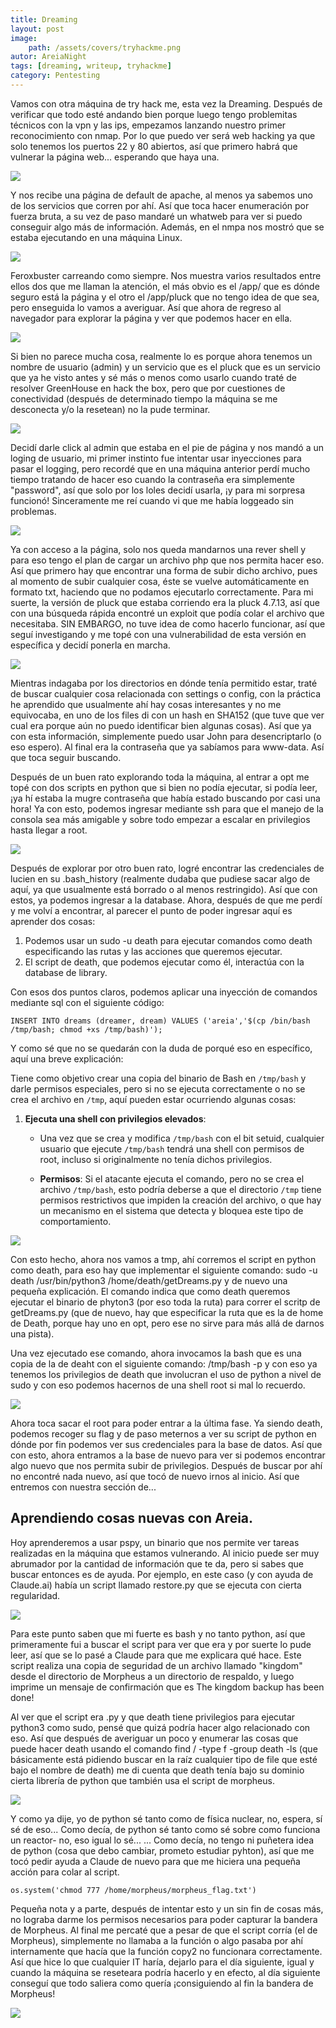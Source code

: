 ```yaml
---
title: Dreaming
layout: post
image: 
    path: /assets/covers/tryhackme.png
autor: AreiaNight
tags: [dreaming, writeup, tryhackme]
category: Pentesting
---
```


Vamos con otra máquina de try hack me, esta vez la Dreaming. Después de verificar que todo esté andando bien porque luego tengo problemitas técnicos con la vpn y las ips, empezamos lanzando nuestro primer reconocimiento con nmap. Por lo que puedo ver será web hacking ya que solo tenemos los puertos 22 y 80 abiertos, así que primero habrá que vulnerar la página web... esperando que haya una.  

![](/assets/post/Dreaming/1.png)

Y nos recibe una página de default de apache, al menos ya sabemos uno de los servicios que corren por ahí. Así que toca hacer enumeración por fuerza bruta, a su vez de paso mandaré un whatweb para ver si puedo conseguir algo más de información. Además, en el nmpa nos mostró que se estaba ejecutando en una máquina Linux.

![](/assets/post/Dreaming/2.png)

Feroxbuster carreando como siempre. Nos muestra varios resultados entre ellos dos que me llaman la atención, el más obvio es el /app/ que es dónde seguro está la página y el otro el /app/pluck que no tengo idea de que sea, pero enseguida lo vamos a averiguar. Así que ahora de regreso al navegador para explorar la página y ver que podemos hacer en ella. 

![](/assets/post/Dreaming/3.png)

Si bien no parece mucha cosa, realmente lo es porque ahora tenemos un nombre de usuario (admin) y un servicio que es el pluck que es un servicio que ya he visto antes y sé más o menos como usarlo cuando traté de resolver GreenHouse en hack the box, pero que por cuestiones de conectividad (después de determinado tiempo la máquina se me desconecta y/o la resetean) no la pude terminar. 

![](/assets/post/Dreaming/4.png)

Decidí darle click al admin que estaba en el pie de página y nos mandó a un loging de usuario, mi primer instinto fue intentar usar inyecciones para pasar el logging, pero recordé que en una máquina anterior perdí mucho tiempo tratando de hacer eso cuando la contraseña era simplemente "password", así que solo por los loles decidí usarla, ¡y para mi sorpresa funcionó! Sinceramente me reí cuando vi que me había loggeado sin problemas. 

![](/assets/post/Dreaming/5.png)

Ya con acceso a la página, solo nos queda mandarnos una rever shell y para eso tengo el plan de cargar un archivo php que nos permita hacer eso. Así que primero hay que encontrar una forma de subir dicho archivo, pues al momento de subir cualquier cosa, éste se vuelve automáticamente en formato txt, haciendo que no podamos ejecutarlo correctamente. Para mi suerte, la versión de pluck que estaba corriendo era la pluck 4.7.13, así que con una búsqueda rápida encontré un exploit que podía colar el archivo que necesitaba.  SIN EMBARGO, no tuve idea de como hacerlo funcionar, así que seguí investigando y me topé con una vulnerabilidad de esta versión en específica y decidí ponerla en marcha. 

![](/assets/post/Dreaming/6.png)

Mientras indagaba por los directorios en dónde tenía permitido estar, traté de buscar cualquier cosa relacionada con settings o config, con la práctica he aprendido que usualmente ahí hay cosas interesantes y no me equivocaba, en uno de los files di con un hash en SHA152 (que tuve que ver cual era porque aún no puedo identificar bien algunas cosas). Así que ya con esta información, simplemente puedo usar John para desencriptarlo (o eso espero). Al final era la contraseña que ya sabíamos para www-data. Así que toca seguir buscando. 

Después de un buen rato explorando toda la máquina, al entrar a opt me topé con dos scripts en python que si bien no podía ejecutar, si podía leer, ¡ya hí estaba la mugre contraseña que había estado buscando por casi una hora! Ya con esto, podemos ingresar mediante ssh para que el manejo de la consola sea más amigable y sobre todo empezar a escalar en privilegios hasta llegar a root. 

![](/assets/post/Dreaming/7.png)

Después de explorar por otro buen rato, logré encontrar las credenciales de lucien en su .bash_history (realmente dudaba que pudiese sacar algo de aquí, ya que usualmente está borrado o al menos restringido). Así que con estos, ya podemos ingresar a la database. Ahora, después de que me perdí y me volví a encontrar, al parecer el punto de poder ingresar aquí es aprender dos cosas: 

1) Podemos usar un sudo -u death para ejecutar comandos como death especificando las rutas y las acciones que queremos ejecutar. 
2) El script de death, que podemos ejecutar como él, interactúa con la database de library. 

Con esos dos puntos claros, podemos aplicar una inyección de comandos mediante sql con el siguiente código: 

```
INSERT INTO dreams (dreamer, dream) VALUES ('areia','$(cp /bin/bash /tmp/bash; chmod +xs /tmp/bash)');
```

Y como sé que no se quedarán con la duda de porqué eso en específico, aquí una breve explicación: 

Tiene como objetivo crear una copia del binario de Bash en `/tmp/bash` y darle permisos especiales, pero si no se ejecuta correctamente o no se crea el archivo en `/tmp`, aquí pueden estar ocurriendo algunas cosas:

1. **Ejecuta una shell con privilegios elevados**:
    
    - Una vez que se crea y modifica `/tmp/bash` con el bit setuid, cualquier usuario que ejecute `/tmp/bash` tendrá una shell con permisos de root, incluso si originalmente no tenía dichos privilegios.
        
    - **Permisos**: Si el atacante ejecuta el comando, pero no se crea el archivo `/tmp/bash`, esto podría deberse a que el directorio `/tmp` tiene permisos restrictivos que impiden la creación del archivo, o que hay un mecanismo en el sistema que detecta y bloquea este tipo de comportamiento.

![](/assets/post/Dreaming/8.png)

Con esto hecho, ahora nos vamos a tmp, ahí corremos el script en python como death, para eso hay que implementar el siguiente comando: sudo -u death /usr/bin/python3 /home/death/getDreams.py y de nuevo una pequeña explicación. El comando indica que como death queremos ejecutar el binario de phyton3 (por eso toda la ruta) para correr el scritp de getDreams.py (que de nuevo, hay que especificar la ruta que es la de home de Death, porque hay uno en opt, pero ese no sirve para más allá de darnos una pista). 

Una vez ejecutado ese comando, ahora invocamos la bash que es una copia de la de deaht con el siguiente comando: /tmp/bash -p y con eso ya tenemos los privilegios de death que involucran el uso de python a nivel de sudo y con eso podemos hacernos de una shell root si mal lo recuerdo.

![](/assets/post/Dreaming/9.png)

Ahora toca sacar el root para poder entrar a la última fase. Ya siendo death, podemos recoger su flag y de paso meternos a ver su script de python en dónde por fin podemos ver sus credenciales para la base de datos. Así que con esto, ahora entramos a la base de nuevo para ver si podemos encontrar algo nuevo que nos permita subir de privilegios. Después de buscar por ahí no encontré nada nuevo, así que tocó de nuevo irnos al inicio. Así que entremos con nuestra sección de... 

## Aprendiendo cosas nuevas con Areia. 

Hoy aprenderemos a usar pspy, un binario que nos permite ver tareas realizadas en la máquina que estamos vulnerando. Al inicio puede ser muy abrumador por la cantidad de información que te da, pero si sabes que buscar entonces es de ayuda. Por ejemplo, en este caso (y con ayuda de Claude.ai) había un script llamado restore.py que se ejecuta con cierta regularidad. 

![](/assets/post/Dreaming/10.png)

Para este punto saben que mi fuerte es bash y no tanto python, así que primeramente fui a buscar el script para ver que era y por suerte lo pude leer, así que se lo pasé a Claude para que me explicara qué hace. Este script realiza una copia de seguridad de un archivo llamado "kingdom" desde el directorio de Morpheus a un directorio de respaldo, y luego imprime un mensaje de confirmación que es The kingdom backup has been done!

Al ver que el script era .py y que death tiene privilegios para ejecutar python3 como sudo, pensé que quizá podría hacer algo relacionado con eso. Así que después de averiguar un poco y enumerar las cosas que puede hacer death usando el comando find / -type f -group death -ls (que básicamente está pidiendo buscar en la raíz cualquier tipo de file que esté bajo el nombre de death) me di cuenta que death tenía bajo su dominio cierta librería de python que también usa el script de morpheus. 

![](/assets/post/Dreaming/11.png)

Y como ya dije, yo de python sé tanto como de física nuclear, no, espera, sí sé de eso... Como decía, de python sé tanto como sé sobre como funciona un reactor- no, eso igual lo sé... ... Como decía, no tengo ni puñetera idea de python (cosa que debo cambiar, prometo estudiar pyhton), así que me tocó pedir ayuda a Claude de nuevo para que me hiciera una pequeña acción para colar al script. 

```
os.system('chmod 777 /home/morpheus/morpheus_flag.txt')
```

Pequeña nota y a parte, después de intentar esto y un sin fin de cosas más, no lograba darme los permisos necesarios para poder capturar la bandera de Morpheus. Al final me percaté que a pesar de que el script corría (el de Morpheus), simplemente no llamaba a la función o algo pasaba por ahí internamente que hacía que la función copy2 no funcionara correctamente. Así que hice lo que cualquier IT haría, dejarlo para el día siguiente, igual y cuando la máquina se reseteara podría hacerlo y en efecto, al día siguiente conseguí que todo saliera como quería ¡consiguiendo al fin la bandera de Morpheus! 

![](/assets/post/Dreaming/12.png)




